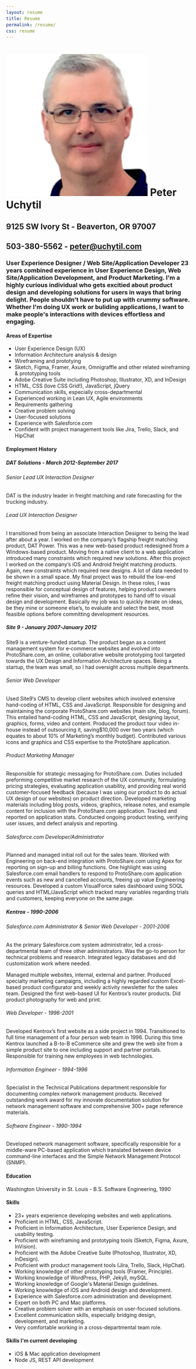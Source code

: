```yaml
---
layout: resume
title: Resume
permalink: /resume/
css: resume
---
```


# ![Me](/images/Me-logo.png) Peter Uchytil
## 9125 SW Ivory St - Beaverton, OR 97007
## 503-380-5562 - [peter@uchytil.com](mailto:peter@uchytil.com)

### **User Experience Designer / Web Site/Application Developer** 23 years combined experience in User Experience Design, Web Site/Application Development, and Product Marketing. I'm a highly curious individual who gets excitied about product design and developing solutions for users in ways that bring delight. People shouldn't have to put up with crummy software. Whether I'm doing UX work or buliding applications, I want to make people's interactions with devices effortless and engaging.

#### Areas of Expertise

* User Experience Design (UX)
* Information Architecture analysis & design
* Wireframing and prototying
* Sketch, Figma, Framer, Axure, Omnigraffle and other related wireframing & prototyping tools
* Adobe Creative Suite including Photoshop, Illustrator, XD, and InDesign
* HTML, CSS (love CSS Grid!), JavaScript, jQuery
* Communication skills, especially cross-departmental
* Experienced working in Lean UX, Agile environments
* Requirements gathering
* Creative problem solving
* User-focused solutions
* Experience with Salesforce.com
* Confident with project management tools like Jira, Trello, Slack, and HipChat

#### Employment History

##### DAT Solutions - March 2012-September 2017

###### Senior Lead UX Interaction Designer
DAT is the industry leader in freight matching and rate forecasting for the trucking industry.

###### Lead UX Interaction Designer

I transitioned from being an associate Interaction Designer to being the lead after about a year. I worked on the company’s flagship freight matching product, DAT Power. This was a new web-based product redesigned from a Windows-based product. Moving from a native client to a web application introduced many constraints which required new solutions. After this project I worked on the company’s iOS and Android freight matching products. Again, new constraints which required new designs. A lot of data needed to be shown in a small space. My final project was to rebuild the low-end freight matching product using Material Design. In these roles, I was responsible for conceptual design of features, helping product owners refine their vision, and wireframes and prototypes to hand off to visual design and development. Basically my job was to quickly iterate on ideas, be they mine or someone else’s, to evaluate and select the best, most feasible options before committing development resources. 

##### Site 9 - January 2007-January 2012

Site9 is a venture-funded startup. The product began as a content management system for e‑commerce websites and evolved into ProtoShare.com, an online, collaborative website prototyping tool targeted towards the UX Design and Information Architecture spaces. Being a startup, the team was small, so I had oversight across multiple departments. 

###### Senior Web Developer

Used Site9‘s CMS to develop client websites which involved extensive hand-coding of HTML, CSS and JavaScript. Responsible for designing and maintaining the corporate ProtoShare.com websites (main site, blog, forum). This entailed hand-coding HTML, CSS and JavaScript, designing layout, graphics, forms, video and content. Produced the product tour video in-house instead of outsourcing it, saving$10,000 over two years (which equates to about 10% of Marketing’s monthly budget). Contributed various icons and graphics and CSS expertise to the ProtoShare application.

###### Product Marketing Manager

Responsible for strategic messaging for ProtoShare.com. Duties included preforming competitive market research of the UX community, formulating pricing strategies, evaluating application usability, and providing real world customer-focused feedback (because I was using our product to do actual UX design of our websites) on product direction. Developed marketing materials including blog posts, videos, graphics, release notes, and example content for inclusion with the ProtoShare.com application. Tracked and reported on application stats. Conducted ongoing product testing, verifying user issues, and defect analysis and reporting.

###### Salesforce.com Developer/Administrator

Planned and managed initial roll out for the sales team. Worked with Engineering on back-end integration with ProtoShare.com using Apex for reporting on sign-up and billing functions. One highlight was using Salesforce.com email handlers to respond to ProtoShare.com application events such as new and cancelled accounts, freeing up value Engineering resources. Developed a custom VisualForce sales dashboard using SOQL queries and HTML/JavaScript which tracked many variables regarding trials and customers, keeping everyone on the same page.


##### Kentrox - 1990-2006

###### Salesforce.com Administrator & Senior Web Developer - 2001-2006

As the primary Salesforce.com system administrator, led a cross-departmental team of three other administrators. Was the go-to person for technical problems and research. Integrated legacy databases and did customization work where needed. 

Managed multiple websites, internal, external and partner. Produced specialty marketing campaigns, including a highly regarded custom Excel-based product configurator and weekly activity newsletter for the sales team. Designed the first web-based UI for Kentrox’s router products. Did product photography for web and print.

###### Web Developer - 1996-2001

Developed Kentrox’s first website as a side project in 1994. Transitioned to full time management of a four person web team in 1996. During this time Kentrox launched a B-to-B eCommerce site and grew the web site from a simple product site to one including support and partner portals. Responsible for training new employees in web technologies.

###### Information Engineer - 1994-1996

Specialist in the Technical Publications department responsible for documenting complex network management products. Received outstanding work award for my innovate documentation solution for network management software and comprehensive 300+ page reference materials.

###### Software Engineer - 1990-1994

Developed network management software, specifically responsible for a middle-ware PC-based application which translated between device command-line interfaces and the Simple Network Management Protocol (SNMP). 


#### Education

Washington University in St. Louis - B.S. Software Engineering, 1990

#### Skills

* 23+ years experience developing websites and web applications.
* Proficient in HTML, CSS, JavaScript.
* Proficient in Information Architecture, User Experience Design, and usability testing.
* Proficient with wireframing and prototyping tools (Sketch, Figma, Axure, InVision).
* Proficient with the Adobe Creative Suite (Photoshop, Illustrator, XD, InDesign).
* Proficient with product management tools (Jira, Trello, Slack, HipChat).
* Working knowledge of other prototyping tools (Framer, Principle).
* Working knowledge of WordPress, PHP, Jekyll, mySQL.
* Working knowledge of Google's Material Design guidelines.
* Working knowledge of iOS and Android design and development.
* Experience with Salesforce.com administration and development.
* Expert on both PC and Mac platforms.
* Creative problem solver with an emphasis on user-focused solutions.
* Excellent communication skills, especially bridging design, development, and marketing.
* Very comfortable working in a cross-departmental team role.

#### Skills I'm current developing

* iOS & Mac application development
* Node JS, REST API development
